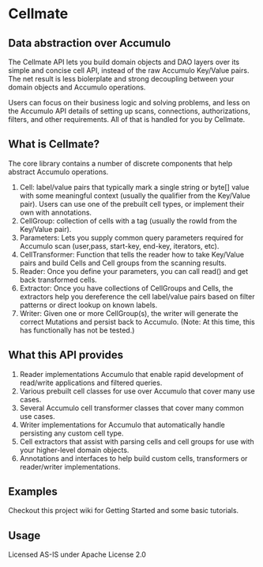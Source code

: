 # Cellmate #

## Data abstraction over Accumulo ##

The Cellmate API lets you build domain objects and DAO layers over its simple and concise cell API, instead of the raw Accumulo Key/Value pairs. The net result is less biolerplate and strong decoupling between your domain objects and Accumulo operations.

Users can focus on their business logic and solving problems, and less on the Accumulo API details of setting up scans, connections, authorizations, filters, and other requirements. All of that is handled for you by Cellmate. 

## What is Cellmate? ##

The core library contains a number of discrete components that help abstract Accumulo operations. 
<ol>
<li>Cell: label/value pairs that typically mark a single string or byte[] value with some meaningful context (usually the qualifier from the Key/Value pair). Users can use one of the prebuilt cell types, or implement their own with annotations.</li> 
<li>CellGroup: collection of cells with a tag (usually the rowId from the Key/Value pair).</li>
<li>Parameters: Lets you supply common query parameters required for Accumulo scan (user,pass, start-key, end-key, iterators, etc).</li>
<li>CellTransformer: Function that tells the reader how to take Key/Value pairs and build Cells and Cell groups from the scanning results.</li>
<li>Reader: Once you define your parameters, you can call read() and get back transformed cells.</li> 
<li>Extractor: Once you have collections of CellGroups and Cells, the extractors help you dereference the cell label/value pairs based on filter patterns or direct lookup on known labels.</li> 
<li>Writer: Given one or more CellGroup(s), the writer will generate the correct Mutations and persist back to Accumulo. (Note: At this time, this has functionally has not be tested.)</li>
</ol>

## What this API provides ##

<ol>
<li>Reader implementations Accumulo that enable rapid development of read/write applications and filtered queries. 
<li>Various prebuilt cell classes for use over Accumulo that cover many use cases. </li>
<li>Several Accumulo cell transformer classes that cover many common use cases. </li>
<li>Writer implementations for Accumulo that automatically handle persisting any custom cell type.</li>
<li>Cell extractors that assist with parsing cells and cell groups for use with your higher-level domain objects.</li>
<li>Annotations and interfaces to help build custom cells, transformers or reader/writer implementations.</li>
</ol>

## Examples ##

Checkout this project wiki for Getting Started and some basic tutorials.  

## Usage ##
Licensed AS-IS under Apache License 2.0




